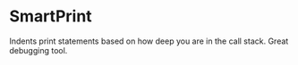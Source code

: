 SmartPrint
==========

Indents print statements based on how deep you are in the call stack. Great debugging tool.
